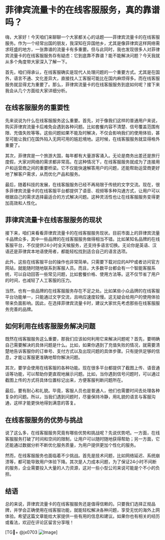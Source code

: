 # 菲律宾流量卡的在线客服服务，真的靠谱吗？

嗨，大家好！今天咱们来聊聊一个大家都关心的话题——菲律宾流量卡的在线客服服务。作为一个经常出国的朋友，我深知在异国他乡，尤其是像菲律宾这样网络需求旺盛的地方，一张靠谱的流量卡有多重要。但与此同时，我也发现很多人对菲律宾流量卡的在线客服服务存有疑虑：它到底靠不靠谱？能不能解决问题？今天我就从多个角度带大家深入了解一下。

首先，咱们得承认，在线客服确实是现代人处理问题的一个重要方式。尤其是在国外，语言不通、文化差异大，直接找人工客服可能比在国内麻烦得多。而在线客服服务就显得尤为重要了。那么，菲律宾流量卡的在线客服服务到底如何呢？接下来我会从几个方面给大家详细分析。

## 在线客服服务的重要性

先来说说为什么在线客服服务这么重要。首先，对于像我们这样的普通用户来说，购买菲律宾流量卡后难免会遇到各种问题。比如套餐内容不清楚、信号覆盖范围有限、充值失败等等。这些问题如果不能及时解决，不仅会影响我们的使用体验，甚至可能让我们在国外陷入无网可用的尴尬境地。这时候，在线客服服务就显得格外重要了。

其次，菲律宾是一个旅游大国，每年都有大量游客涌入。无论是商务出差还是旅行度假，大家对网络的需求都非常高。在这种情况下，在线客服服务就成为了连接用户和运营商之间的重要桥梁。它不仅能快速解答用户的问题，还能帮助运营商更好地了解客户需求，从而优化产品和服务。

最后，随着科技的发展，在线客服服务已经不再局限于传统的文字交流。现在，很多菲律宾流量卡的在线客服平台都提供了语音、视频等多种沟通方式，让用户可以根据自己的需求选择最适合的方式解决问题。这种灵活性也让在线客服服务变得更加高效和人性化。

## 菲律宾流量卡在线客服服务的现状

接下来，咱们来看看菲律宾流量卡的在线客服服务现状。目前市面上的菲律宾流量卡品牌众多，其中一些品牌的在线客服服务做得相当不错。比如某知名品牌的在线客服平台，不仅提供24小时全天候服务，还支持多语言切换。无论你是英语、汉语还是菲律宾本地语使用者，都能轻松找到适合自己的语言选项。

此外，这些在线客服平台的操作也非常简单。只需要下载对应的APP或者访问官方网站，就能随时随地联系到客服人员。而且，大多数平台都会有一个智能客服系统，可以自动回答一些常见问题，比如套餐价格、使用方法等。这不仅节省了用户的时间，也减轻了人工客服的压力。

当然，也有一些品牌的在线客服服务存在不足之处。比如某些小众品牌的在线客服平台功能单一，只能通过文字交流，且响应速度较慢。这无疑会给用户的使用体验带来负面影响。因此，在选择菲律宾流量卡时，建议大家优先考虑那些在线客服服务完善的品牌。

## 如何利用在线客服服务解决问题

既然在线客服服务这么重要，那我们应该如何利用它来解决问题呢？首先，要明确自己需要解决的具体问题是什么。比如，如果你遇到了充值失败的情况，就需要清楚地告诉客服你的订单号、支付方式以及出现问题的具体步骤。只有提供足够的信息，才能让客服更准确地帮你解决问题。

其次，要学会使用在线客服的各种功能。现在很多平台都提供了截图上传、语音通话等功能，可以帮助你更直观地展示问题。比如，当你遇到信号问题时，可以通过截图上传的方式将具体位置标记出来，方便客服判断问题所在。

最后，要有耐心和礼貌。毕竟，客服人员也是普通人，他们也需要时间去处理各种复杂的问题。所以，当我们遇到问题时，尽量保持冷静，用礼貌的语言与客服沟通，这样才能更快地得到满意的答复。

## 在线客服服务的优势与挑战

说了这么多，在线客服服务究竟有哪些优势和挑战呢？先说优势吧。一方面，在线客服服务打破了时间和空间的限制，让用户可以随时随地获得帮助；另一方面，它还能通过数据分析不断优化服务质量，为用户提供更加个性化的服务。

然而，在线客服服务也面临着不少挑战。首先是技术问题，比如网络延迟、系统崩溃等，都可能导致用户体验下降。其次是人力成本问题，为了保证24小时不间断的服务，企业需要投入大量的人力资源，这对一些小型公司来说可能是个不小的负担。

## 结语

总的来说，菲律宾流量卡的在线客服服务还是值得信赖的。只要我们选择正规品牌，并学会正确使用在线客服功能，就能轻松解决各种问题，享受无忧的海外上网体验。希望这篇文章能给大家提供一些有用的信息和建议。如果你也有相关的经历或看法，欢迎在评论区留言分享哦！

[TG💪+ @jx0703 ![Image](https://github.com/user-attachments/assets/dbca1d08-cadb-493c-b0ec-ad6f7a83f270)]